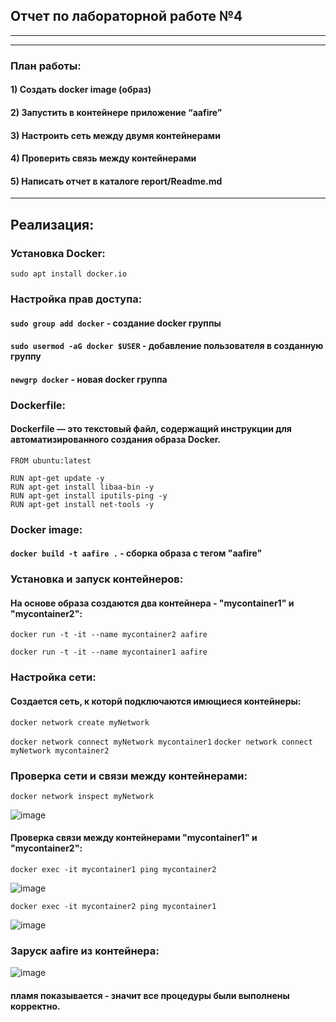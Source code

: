 ## Отчет по лабораторной работе №4

---

--- 

### План работы:
#### 1) Создать docker image (образ)
#### 2) Запустить в контейнере приложение “aafire”
#### 3) Настроить сеть между двумя контейнерами
#### 4) Проверить связь между контейнерами
#### 5) Написать отчет в каталоге report/Readme.md

---

## Реализация:

### Установка Docker:

```sudo apt install docker.io```

### Настройка прав доступа:

#### ```sudo group add docker``` - создание  docker группы 
#### ```sudo usermod -aG docker $USER``` - добавление пользователя в созданную группу
#### ```newgrp docker``` - новая docker группа

###  Dockerfile:

#### Dockerfile — это текстовый файл, содержащий инструкции для автоматизированного создания образа Docker.

```
FROM ubuntu:latest

RUN apt-get update -y 
RUN apt-get install libaa-bin -y
RUN apt-get install iputils-ping -y
RUN apt-get install net-tools -y

```

###  Docker image:

#### ```docker build -t aafire .``` - сборка образа с тегом "aafire"


###  Установка и запуск контейнеров:

#### На основе образа создаются два контейнера - "mycontainer1" и "mycontainer2":

```docker run -t -it --name mycontainer2 aafire```

```docker run -t -it --name mycontainer1 aafire```

###  Настройка сети:

#### Создается сеть, к которй подключаются имющиеся контейнеры:

```docker network create myNetwork```

```docker network connect myNetwork mycontainer1```
```docker network connect myNetwork mycontainer2```

### Проверка сети и связи между контейнерами:

```docker network inspect myNetwork```

![image](https://github.com/cs-itmo-2023/lab-4-MrL013/blob/main/report/src/net.png)

#### Проверка связи между контейнерами "mycontainer1" и "mycontainer2":

```docker exec -it mycontainer1 ping mycontainer2```

![image](https://github.com/cs-itmo-2023/lab-4-MrL013/blob/main/report/src/ping2.png)

```docker exec -it mycontainer2 ping mycontainer1```

![image](https://github.com/cs-itmo-2023/lab-4-MrL013/blob/main/report/src/ping1.png)

### Заруск aafire из контейнера:

![image](https://github.com/cs-itmo-2023/lab-4-MrL013/blob/main/report/src/fire.png)

#### пламя показывается - значит все процедуры были выполнены корректно.
